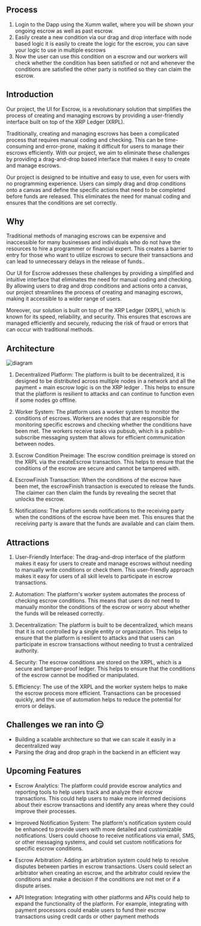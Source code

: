 ## Process


1.  Login to the Dapp using the Xumm wallet, where you will be shown your ongoing escrow as well as past escrow.
2. Easily create a new condition via our drag and drop interface with node based logic it is easily  to create the logic for the escrow, you can save your logic to use in multiple escrows
3. Now the user can use this condition on a escrow and our workers will check whether the condition has been satisfied or not and whenever the conditions are satisfied the other party is notified so they can claim the escrow. 

## Introduction

Our project, the UI for Escrow, is a revolutionary solution that simplifies the process of creating and managing escrows by providing a user-friendly interface built on top of the XRP Ledger (XRPL).

Traditionally, creating and managing escrows has been a complicated process that requires manual coding and checking. This can be time-consuming and error-prone, making it difficult for users to manage their escrows efficiently. With our project, we aim to eliminate these challenges by providing a drag-and-drop based interface that makes it easy to create and manage escrows.

Our project is designed to be intuitive and easy to use, even for users with no programming experience. Users can simply drag and drop conditions onto a canvas and define the specific actions that need to be completed before funds are released. This eliminates the need for manual coding and ensures that the conditions are set correctly.


## Why 

Traditional methods of managing escrows can be expensive and inaccessible for many businesses and individuals who do not have the resources to hire a programmer or financial expert. This creates a barrier to entry for those who want to utilize escrows to secure their transactions and can lead to unnecessary delays in the release of funds..

Our UI for Escrow addresses these challenges by providing a simplified and intuitive interface that eliminates the need for manual coding and checking. By allowing users to drag and drop conditions and actions onto a canvas, our project streamlines the process of creating and managing escrows, making it accessible to a wider range of users.

Moreover, our solution is built on top of the XRP Ledger (XRPL), which is known for its speed, reliability, and security. This ensures that escrows are managed efficiently and securely, reducing the risk of fraud or errors that can occur with traditional methods.

## Architecture

![diagram](https://i.ibb.co/tChwfPM/Architexture.png)

1.  Decentralized Platform: The platform is built to be decentralized, it is designed to be distributed across multiple nodes in a network and all the payment + main escrow logic is on the XRP ledger . This helps to ensure that the platform is resilient to attacks and can continue to function even if some nodes go offline.
    
2.  Worker System: The platform uses a worker system to monitor the conditions of escrows. Workers are nodes that are responsible for monitoring specific escrows and checking whether the conditions have been met. The workers receive tasks via pubsub, which is a publish-subscribe messaging system that allows for efficient communication between nodes.
    
3.  Escrow Condition Preimage: The escrow condition preimage is stored on the XRPL via the createEscrow transaction. This helps to ensure that the conditions of the escrow are secure and cannot be tampered with.
    
4.  EscrowFinish Transaction: When the conditions of the escrow have been met, the escrowFinish transaction is executed to release the funds. The claimer can then claim the funds by revealing the secret that unlocks the escrow.
    
5.  Notifications: The platform sends notifications to the receiving party when the conditions of the escrow have been met. This ensures that the receiving party is aware that the funds are available and can claim them.

## Attractions


1.  User-Friendly Interface: The drag-and-drop interface of the platform makes it easy for users to create and manage escrows without needing to manually write conditions or check them. This user-friendly approach makes it easy for users of all skill levels to participate in escrow transactions.
    
2.  Automation: The platform's worker system automates the process of checking escrow conditions. This means that users do not need to manually monitor the conditions of the escrow or worry about whether the funds will be released correctly.
    
3.  Decentralization: The platform is built to be decentralized, which means that it is not controlled by a single entity or organization. This helps to ensure that the platform is resilient to attacks and that users can participate in escrow transactions without needing to trust a centralized authority.
    
4.  Security: The escrow conditions are stored on the XRPL, which is a secure and tamper-proof ledger. This helps to ensure that the conditions of the escrow cannot be modified or manipulated.
    
5.  Efficiency: The use of the XRPL and the worker system helps to make the escrow process more efficient. Transactions can be processed quickly, and the use of automation helps to reduce the potential for errors or delays.

## Challenges we ran into 😏

-   Building a scalable architecture so that we can scale it easily in a decentralized way 
-   Parsing the drag and drop graph in the backend in an efficient way

## Upcoming Features

- Escrow Analytics: The platform could provide escrow analytics and reporting tools to help users track and analyze their escrow transactions. This could help users to make more informed decisions about their escrow transactions and identify any areas where they could improve their processes.
    
-  Improved Notification System: The platform's notification system could be enhanced to provide users with more detailed and customizable notifications. Users could choose to receive notifications via email, SMS, or other messaging systems, and could set custom notifications for specific escrow conditions.
-  Escrow Arbitration: Adding an arbitration system could help to resolve disputes between parties in escrow transactions. Users could select an arbitrator when creating an escrow, and the arbitrator could review the conditions and make a decision if the conditions are not met or if a dispute arises.
    
- API Integration: Integrating with other platforms and APIs could help to expand the functionality of the platform. For example, integrating with payment processors could enable users to fund their escrow transactions using credit cards or other payment methods